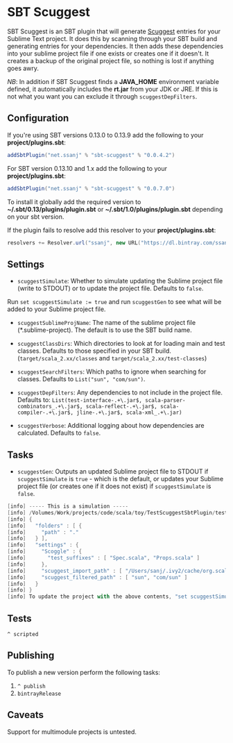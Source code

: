 # SBT Scuggest

SBT Scuggest is an SBT plugin that will generate [Scuggest](https://github.com/ssanj/Scuggest) entries for your Sublime Text project. It does this by scanning through your SBT build and generating entries for your dependencies. It then adds these dependencies into your sublime project file if one exists or creates one if it doesn't. It creates a backup of the original project file, so nothing is lost if anything goes awry.

_NB_: In addition if SBT Scuggest finds a __JAVA_HOME__ environment variable defined, it automatically includes the __rt.jar__ from your JDK or JRE. If this is not what you want you can exclude it through `scuggestDepFilters`.

## Configuration

If you're using SBT versions 0.13.0 to 0.13.9 add the following to your __project/plugins.sbt__:

```scala
addSbtPlugin("net.ssanj" % "sbt-scuggest" % "0.0.4.2")
```

For SBT version 0.13.10 and 1.x add the following to your __project/plugins.sbt__:

```scala
addSbtPlugin("net.ssanj" % "sbt-scuggest" % "0.0.7.0")
```

To install it globally add the required version to __~/.sbt/0.13/plugins/plugin.sbt__ or __~/.sbt/1.0/plugins/plugin.sbt__ depending on your sbt version.

If the plugin fails to resolve add this resolver to your __project/plugins.sbt__:

```scala
resolvers += Resolver.url("ssanj", new URL("https://dl.bintray.com/ssanj/sbt-plugins"))(Resolver.ivyStylePatterns)
```

## Settings

* `scuggestSimulate`: Whether to simulate updating the Sublime project file (write to STDOUT) or to update the project file. Defaults to `false`.

Run `set scuggestSimulate := true` and run `scuggestGen` to see what will be added to your Sublime project file.

* `scuggestSublimeProjName`: The name of the sublime project file (*.sublime-project). The default is to use the SBT build name.

* `scuggestClassDirs`: Which directories to look at for loading main and test classes. Defaults to those specified in your SBT build. (`target/scala_2.xx/classes` and `target/scala_2.xx/test-classes`)

* `scuggestSearchFilters`: Which paths to ignore when searching for classes. Defaults to `List("sun", "com/sun")`.

* `scuggestDepFilters`: Any dependencies to not include in the project file. Defaults to: `List(test-interface-.+\.jar$, scala-parser-combinators_.+\.jar$, scala-reflect-.+\.jar$, scala-compiler-.+\.jar$, jline-.+\.jar$, scala-xml_.+\.jar)`

* `scuggestVerbose`: Additional logging about how dependencies are calculated. Defaults to `false`.

## Tasks

* `scuggestGen`: Outputs an updated Sublime project file to STDOUT if `scuggestSimulate` is `true` - which is the default, or updates your Sublime project file (or creates one if it does not exist) if `scuggestSimulate` is `false`.

```scala
[info] ----- This is a simulation -----
[info] /Volumes/Work/projects/code/scala/toy/TestScuggestSbtPlugin/test-scuggest.sublime-project will be updated the following contents:
[info] {
[info]   "folders" : [ {
[info]     "path" : "."
[info]   } ],
[info]   "settings" : {
[info]     "Scoggle" : {
[info]       "test_suffixes" : [ "Spec.scala", "Props.scala" ]
[info]     },
[info]     "scuggest_import_path" : [ "/Users/sanj/.ivy2/cache/org.scala-lang/scala-reflect/jars/scala-reflect-2.11.2.jar", "/Users/sanj/.ivy2/cache/org.scala-lang/scala-library/jars/scala-library-2.11.7.jar", "/Users/sanj/.ivy2/cache/org.scalaz/scalaz-core_2.11/jars/scalaz-core_2.11-7.1.4.jar", "/Users/sanj/.ivy2/cache/org.scalacheck/scalacheck_2.11/jars/scalacheck_2.11-1.12.5.jar", "/Users/sanj/.ivy2/cache/org.scala-lang.modules/scala-xml_2.11/jars/scala-xml_2.11-1.0.4.jar", "/Users/sanj/.ivy2/cache/org.scalatest/scalatest_2.11/jars/scalatest_2.11-2.2.4.jar", "/Volumes/Work/projects/code/scala/toy/TestScuggestSbtPlugin/target/scala-2.11/classes", "/Volumes/Work/projects/code/scala/toy/TestScuggestSbtPlugin/target/scala-2.11/test-classes", "/Library/Java/JavaVirtualMachines/jdk1.8.0_65.jdk/Contents/Home/jre/lib/rt.jar" ],
[info]     "scuggest_filtered_path" : [ "sun", "com/sun" ]
[info]   }
[info] }
[info] To update the project with the above contents, "set scuggestSimulate := false" and run scuggestGen.
```

## Tests

```
^ scripted
```

## Publishing

To publish a new version perform the following tasks:

1. `^ publish`
2. `bintrayRelease`

## Caveats

Support for multimodule projects is untested.